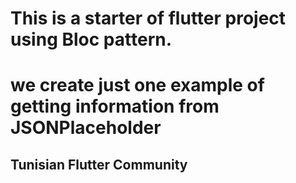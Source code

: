 # This is a starter of flutter project using Bloc pattern.
# we create just one example of getting information from JSONPlaceholder



## Tunisian Flutter Community

